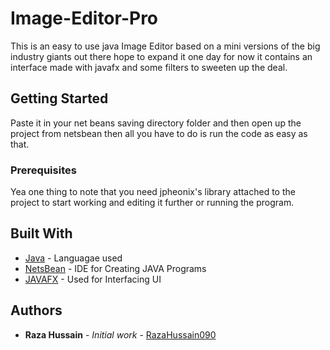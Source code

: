 # Image-Editor-Pro

This is an easy to use java Image Editor based on a mini versions of the big industry giants out there hope to expand it one day for now it contains an interface made with javafx and some filters to 
sweeten up the deal.

## Getting Started

Paste it in your net beans saving directory folder and then open up the project from netsbean then all you have to do is run the code as easy as that.

### Prerequisites

Yea one thing to note that you need jpheonix's library attached to the project to start working and editing it further or running the program.

## Built With

* [Java](https://www.java.com) - Languagae used
* [NetsBean](https://netbeans.org/) - IDE for Creating JAVA Programs
* [JAVAFX](https://openjfx.io/) - Used for Interfacing UI

## Authors

* **Raza Hussain** - *Initial work* - [RazaHussain090](https://github.com/RazaHussain090)
